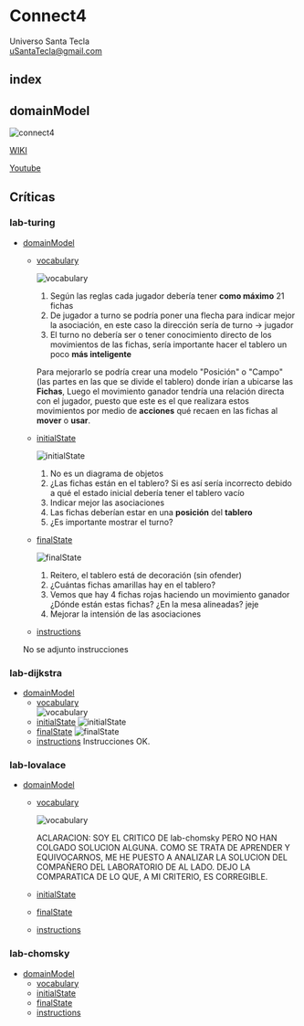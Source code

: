 # Connect4
Universo Santa Tecla  
[uSantaTecla@gmail.com](mailto:uSantaTecla@gmail.com)  

## index

## domainModel  

![connect4](./docs/images/conecta4.jpg)  

[WIKI](https://es.wikipedia.org/wiki/Conecta_4)

[Youtube](https://www.youtube.com/watch?v=JBSbiilzg9U)

 
## Críticas   


###  lab-turing
 * [domainModel](#domainModel)  
   * [vocabulary](#vocabulary)
   
     ![vocabulary](./docs/images/lab-turing/Vocabulary.png)
     
      1. Según las reglas cada jugador debería tener **como máximo** 21 fichas
      2. De jugador a turno se podría poner una flecha para indicar mejor la asociación, en este caso la dirección sería de turno -> jugador
      3. El turno no debería ser o tener conocimiento directo de los movimientos de las fichas, sería importante hacer el tablero un poco **más inteligente**


      Para mejorarlo se podría crear una modelo "Posición" o "Campo" (las partes en las que se divide el tablero) donde irían a ubicarse las **Fichas**, Luego el movimiento ganador tendría una relación directa con el jugador, puesto que este es el que realizara estos movimientos por medio de **acciones** qué recaen en las fichas al **mover** o **usar**.
 
   * [initialState](#initialState)
   
     ![initialState](./docs/images/lab-turing/initialState.jpeg)
     
      1. No es un diagrama de objetos
      2. ¿Las fichas están en el tablero? Si es así sería incorrecto debido a qué el estado inicial debería tener el tablero vacío
      3. Indicar mejor las asociaciones
      4. Las fichas deberían estar en una **posición** del **tablero**
      5. ¿Es importante mostrar el turno?

   * [finalState](#finalState)
   
     ![finalState](./docs/images/lab-turing/finalState.png)
     
      1. Reitero, el tablero está de decoración (sin ofender)
      2. ¿Cuántas fichas amarillas hay en el tablero?
      3. Vemos que hay 4 fichas rojas haciendo un movimiento ganador ¿Dónde están estas fichas? ¿En la mesa alineadas? jeje
      4. Mejorar la intensión de las asociaciones
  
   * [instructions](#instructions)
   
    No se adjunto instrucciones

### lab-dijkstra 

  * [domainModel](#domainModel)  
    * [vocabulary](#vocabulary)  
      ![vocabulary](./docs/images/lab-dijkstra/Vocabulary.png)
    * [initialState](#initialState)
      ![initialState](./docs/images/lab-dijkstra/initialState.png)    
    * [finalState](#finalState)
      ![finalState](./docs/images/lab-dijkstra/FinalState.png)    
    * [instructions](#instructions)
      Instrucciones OK.

    
###  lab-lovalace 

  * [domainModel](#domainModel)  
    * [vocabulary](#vocabulary) 
    
      ![vocabulary](./docs/images/criticaLovalaceVocabulary.jpg)

      ACLARACION: SOY EL CRITICO DE lab-chomsky PERO NO HAN COLGADO SOLUCION ALGUNA. COMO SE TRATA DE APRENDER Y EQUIVOCARNOS, ME HE PUESTO A ANALIZAR LA SOLUCION DEL COMPAÑERO DEL LABORATORIO DE AL LADO. DEJO LA COMPARATICA DE LO QUE, A MI CRITERIO, ES CORREGIBLE.
      
    * [initialState](#initialState)  
    * [finalState](#finalState)
    * [instructions](#instructions)

    
###  lab-chomsky

  * [domainModel](#domainModel)  
    * [vocabulary](#vocabulary)  
    * [initialState](#initialState)  
    * [finalState](#finalState)
    * [instructions](#instructions)
